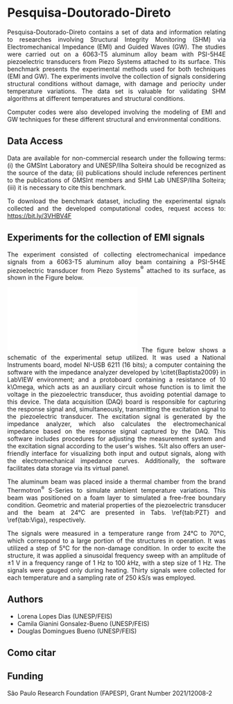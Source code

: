 
# Pesquisa-Doutorado-Direto

 <div align="justify">Pesquisa-Doutorado-Direto contains a set of data and information relating to researches involving Structural Integrity Monitoring (SHM) via Electromechanical Impedance (EMI) and Guided Waves (GW). The studies were carried out on a 6063-T5 aluminum alloy beam with PSI-5H4E piezoelectric transducers from Piezo Systems attached to its surface. This benchmark presents the experimental methods used for both techniques (EMI and GW). The experiments involve the collection of signals considering structural conditions without damage, with damage and periocity under temperature variations. The data set is valuable for validating SHM algorithms at different temperatures and structural conditions.

Computer codes were also developed involving the modeling of EMI and GW techniques for these different structural and environmental conditions.

## Data Access

Data are available for non-commercial research under the following terms: (i) the GMSInt Laboratory and UNESP/Ilha Solteira should be recognized as the source of the data; (ii) publications should include references pertinent to the publications of GMSInt members and SHM Lab UNESP/Ilha Solteira; (iii) it is necessary to cite this benchmark.

To download the benchmark dataset, including the experimental signals collected and the developed computational codes, request access to: https://bit.ly/3VHBV4F

## Experiments for the collection of EMI signals

The experiment consisted of collecting electromechanical impedance signals from a 6063-T5 aluminum alloy beam containing a PSI-5H4E piezoelectric transducer from Piezo Systems$^\circledR$ attached to its surface, as shown in the Figure below.

![oi](vigaPZT.pdf)
The figure below shows a schematic of the experimental setup utilized. It was used a National Instruments board, model NI-USB 6211 (16 bits); a computer containing the software with the impedance analyzer developed by \citet{Baptista2009} in LabVIEW environment; and a protoboard containing a resistance of 10 k\Omega, which acts as an auxiliary circuit whose function is to limit the voltage in the piezoelectric transducer, thus avoiding potential damage to this device. The data acquisition (DAQ) board is responsible for capturing the response signal and, simultaneously, transmitting the excitation signal to the piezoelectric transducer. The excitation signal is generated by the impedance analyzer, which also calculates the electromechanical impedance based on the response signal captured by the DAQ. This software includes procedures for adjusting the measurement system and the excitation signal according to the user's wishes. %It also offers an user-friendly interface for visualizing both input and output signals, along with the electromechanical impedance curves. Additionally, the software facilitates data storage via its virtual panel.

The aluminum beam was placed inside a thermal chamber from the brand Thermotron$^\circledR$ S-Series to simulate ambient temperature variations. This beam was positioned on a foam layer to simulated a free-free boundary condition. Geometric and material properties of the piezoelectric transducer and the beam at 24°C are presented in Tabs. \ref{tab:PZT} and \ref{tab:Viga}, respectively.


The signals were measured in a temperature range from 24°C to 70°C, which correspond to a large portion of the structures in operation. It was utilized a step of 5°C for the non-damage condition. In order to excite the structure, it was applied a sinusoidal frequency sweep with an amplitude of $\pm$1 V in a frequency range of 1 Hz to 100 $k$Hz, with a step size of 1 Hz. The signals were gauged only during heating. Thirty signals were collected for each temperature and a sampling rate of 250 $k$S/s was employed.


## Authors
- Lorena Lopes Dias (UNESP/FEIS)
- Camila Gianini Gonsalez-Bueno (UNESP/FEIS)
- Douglas Domingues Bueno (UNESP/FEIS)

## Como citar

## Funding
São Paulo Research Foundation (FAPESP), Grant Number 2021/12008-2


</div>
